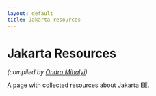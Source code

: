 ```yaml
---
layout: default
title: Jakarta resources
---
```

# Jakarta Resources 

_(compiled by [Ondro Mihalyi](https://ondro.inginea.eu))_

A page with collected resources about Jakarta EE.
